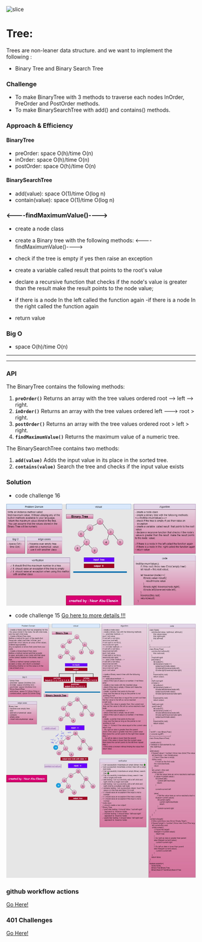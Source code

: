 ![slice](https://capsule-render.vercel.app/api?type=slice&color=gradient&auto&height=200&text=Tree&fontAlign=70&rotate=13&fontAlignY=25&desc=Done%20by%20Nour%20AbuEl-nein.&descAlign=70.&descAlignY=44)

# Tree:
Trees are non-leaner data structure. and we want to implement the following :
- Binary Tree and Binary Search Tree 

### Challenge

- To make BinaryTree with 3 methods to traverse each nodes InOrder, PreOrder and PostOrder methods.
- To make BinarySearchTree with add() and contains() methods.
 
### Approach & Efficiency

#### BinaryTree
- preOrder: space O(h)/time O(n)
- inOrder: space O(h)/time O(n)
- postOrder: space O(h)/time O(n)

#### BinarySearchTree
- add(value): space O(1)/time O(log n)
- contain(value): space O(1)/time O(log n)
### <----findMaximumValue()---->
- create a node class
- create a Binary tree with the following methods:
<----findMaximumValue()---->
- check if the tree is empty if yes then raise an
   exception
- create a variable  called result  that points to the root's
 value 
- declare a recursive function that checks if the node's 
 value is greater than the result  make the result points
to the node  value;

- if there is a node In the left called the function again
 -if there is a node In the  right called the function again
- return value
### Big O
* space O(h)/time O(n)

--- 

---
### API

The BinaryTree contains the following methods:
1. **`preOrder()`** Returns an array with the tree values ordered root --> left --> right.
2. **`inOrder()`** Returns an array with the tree values ordered left ---> root > right.
3. **`postOrder()`** Returns an array with the tree values ordered root > left > right.
4. **`findMaximumValue()`** Returns the maximum value of a numeric tree.

The BinarySearchTree contains two methods:
1. **`add(value)`** Adds the input value in its place in the sorted tree.
2. **`contains(value)`** Search the tree and checks if the input value exists

### Solution

- code challenge 16

![whiteboard](findmaxtree.jpg)


- code challenge 15
[Go here to more details !!!](https://drive.google.com/file/d/1IJD4NlWQ-1jAuP73tb7QKDsakSUslAQA/view?usp=sharing)

![whiteboard](tree.jpg)


### github workflow actions

[Go Here!](https://github.com/engnour94/data-structures-and-algorithms/actions)


### 401 Challenges

[Go Here!](/javascript/Readme.md)



